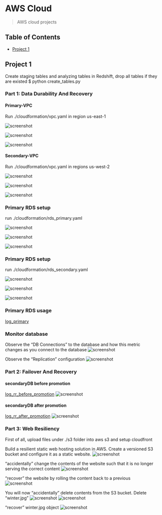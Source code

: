 # AWS Cloud
> AWS cloud projects

## Table of Contents
* [Project 1](#project-1)


## Project 1
Create staging tables and analyzing tables in Redshift, drop all tables if they are existed
$ python create_tables.py 


### Part 1: Data Durability And Recovery

#### Primary-VPC
Run ./cloudformation/vpc.yaml in region us-east-1

![screenshot](./screenshots/primary_Vpc.png)

![screenshot](./screenshots/primaryVPC_subnets.png)

![screenshot](./screenshots/primary_subnet_routing.png)

#### Secondary-VPC
Run ./cloudformation/vpc.yaml in regions us-west-2

![screenshot](./screenshots/secondary_Vpc.png)

![screenshot](./screenshots/secondaryVPC_subnets.png)

![screenshot](./screenshots/secondary_subnet_routing.png)

### Primary RDS setup
run ./cloudformation/rds_primary.yaml

![screenshot](./screenshots/primaryDB_config2.png)

![screenshot](./screenshots/primaryDB_config.png)

![screenshot](./screenshots/primaryDB_subnetgroup.png)

### Primary RDS setup
run ./cloudformation/rds_secondary.yaml

![screenshot](./screenshots/secondaryDB_config2.png)

![screenshot](./screenshots/secondaryDB_config.png)

![screenshot](./screenshots/secondaryDB_subnetgroup.png)

### Primary RDS usage

[log_primary](logs/log_primary.txt)

### Monitor database
Observe the “DB Connections” to the database and how this metric changes as you connect to the database
![screenshot](./screenshots/monitoring_connections.png)

Observe the “Replication” configuration
![screenshot](./screenshots/monitoring_replication.png)

### Part 2: Failover And Recovery

#### secondaryDB before promotion
[log_rr_before_promotion](logs/log_rr_before_promotion.txt)
![screenshot](./screenshots/rr_before_promotion.png)

#### secondaryDB after promotion
[log_rr_after_promotion](logs/log_rr_after_promotion.txt)
![screenshot](./screenshots/rr_after_promotion.png)


### Part 3: Web Resiliency
First of all, upload files under ./s3 folder into aws s3 and setup cloudfront

Build a resilient static web hosting solution in AWS. Create a versioned S3 bucket and configure it as a static website.
![screenshot](./screenshots/s3_original.png)

“accidentally” change the contents of the website such that it is no longer serving the correct content
![screenshot](./screenshots/s3_season.png)

“recover” the website by rolling the content back to a previous
![screenshot](./screenshots/s3_season_revert.png)

You will now “accidentally” delete contents from the S3 bucket. Delete “winter.jpg”
![screenshot](./screenshots/s3_delete_marker.png)
![screenshot](./screenshots/s3_deletion.png)

“recover” winter.jpg object
![screenshot](./screenshots/s3_delete_revert.png)

